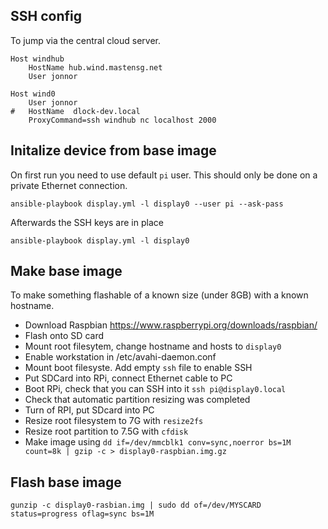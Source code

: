 
## SSH config
To jump via the central cloud server.

    Host windhub
	    HostName hub.wind.mastensg.net
	    User jonnor
    
    Host wind0
     	User jonnor
    #	HostName  dlock-dev.local
	    ProxyCommand=ssh windhub nc localhost 2000

## Initalize device from base image

On first run you need to use default `pi` user. This should only be done on a private Ethernet connection.

    ansible-playbook display.yml -l display0 --user pi --ask-pass

Afterwards the SSH keys are in place

    ansible-playbook display.yml -l display0

## Make base image
To make something flashable of a known size (under 8GB) with a known hostname.

* Download Raspbian https://www.raspberrypi.org/downloads/raspbian/
* Flash onto SD card
* Mount root filesytem, change hostname and hosts to `display0`
* Enable workstation in /etc/avahi-daemon.conf
* Mount boot filesyste. Add empty `ssh` file to enable SSH
* Put SDCard into RPi, connect Ethernet cable to PC
* Boot RPi, check that you can SSH into it `ssh pi@display0.local`
* Check that automatic partition resizing was completed
* Turn of RPI, put SDcard into PC
* Resize root filesystem to 7G with `resize2fs`
* Resize root partition to 7.5G with `cfdisk`
* Make image using `dd if=/dev/mmcblk1 conv=sync,noerror bs=1M count=8k | gzip -c > display0-raspbian.img.gz`

## Flash base image


    gunzip -c display0-rasbian.img | sudo dd of=/dev/MYSCARD status=progress oflag=sync bs=1M
